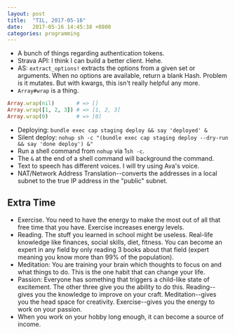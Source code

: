 ```yaml
---
layout: post
title:  "TIL, 2017-05-16"
date:   2017-05-16 14:45:38 +0800
categories: programming
---
```


- A bunch of things regarding authentication tokens.
- Strava API: I think I can build a better client. Hehe.
- AS: `extract_options!` extracts the options from a given set or arguments. When no options are available, return a blank Hash. Problem is it mutates. But with kwargs, this isn't really helpful any more.
- `Array#wrap` is a thing.

``` ruby
Array.wrap(nil)       # => []
Array.wrap([1, 2, 3]) # => [1, 2, 3]
Array.wrap(0)         # => [0]
```

- Deploying: `bundle exec cap staging deploy && say 'deployed' &`
- Silent deploy: `nohup sh -c "(bundle exec cap staging deploy --dry-run && say 'done deploy') &"`
- Run a shell command from `nohup` via 1`sh -c`.
- The `&` at the end of a shell command will background the command.
- Text to speech has different voices. I will try using Ava's voice.
- NAT/Network Address Translation--converts the addresses in a local subnet to the true IP address in the "public" subnet.

## Extra Time
- Exercise. You need to have the energy to make the most out of all that free time that you have. Exercise increases energy levels.
- Reading. The stuff you learned in school might be useless. Real-life knowledge like finances, social skills, diet, fitness. You can become an expert in any field by only reading 3 books about that field (expert meaning you know more than 99% of the population).
- Meditation: You are training your brain which thoughts to focus on and what things to do. This is the one habit that can change your life.
- Passion: Everyone has something that triggers a child-like state of excitement. The other three give you the ability to do this. Reading--gives you the knowledge to improve on your craft. Meditation--gives you the head space for creativity. Exercise--gives you the energy to work on your passion.
- When you work on your hobby long enough, it can become a source of income.
